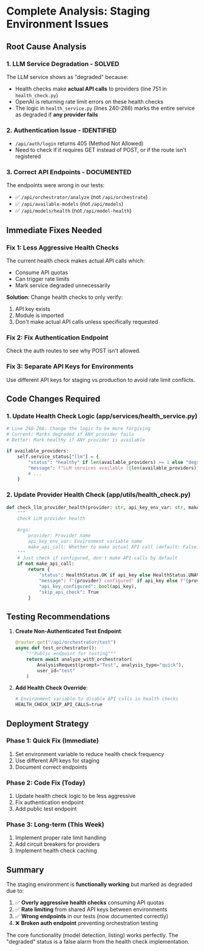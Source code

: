 # Complete Analysis: Staging Environment Issues

## Root Cause Analysis

### 1. **LLM Service Degradation - SOLVED**
The LLM service shows as "degraded" because:
- Health checks make **actual API calls** to providers (line 751 in `health_check.py`)
- OpenAI is returning rate limit errors on these health checks
- The logic in `health_service.py` (lines 240-266) marks the entire service as degraded if **any provider fails**

### 2. **Authentication Issue - IDENTIFIED**
- `/api/auth/login` returns 405 (Method Not Allowed)
- Need to check if it requires GET instead of POST, or if the route isn't registered

### 3. **Correct API Endpoints - DOCUMENTED**
The endpoints were wrong in our tests:
- ✅ `/api/orchestrator/analyze` (not `/api/orchestrate`)
- ✅ `/api/available-models` (not `/api/models`)
- ✅ `/api/models/health` (not `/api/model-health`)

## Immediate Fixes Needed

### Fix 1: Less Aggressive Health Checks
The current health check makes actual API calls which:
- Consume API quotas
- Can trigger rate limits
- Mark service degraded unnecessarily

**Solution**: Change health checks to only verify:
1. API key exists
2. Module is imported
3. Don't make actual API calls unless specifically requested

### Fix 2: Fix Authentication Endpoint
Check the auth routes to see why POST isn't allowed.

### Fix 3: Separate API Keys for Environments
Use different API keys for staging vs production to avoid rate limit conflicts.

## Code Changes Required

### 1. Update Health Check Logic (app/services/health_service.py)

```python
# Line 240-266: Change the logic to be more forgiving
# Current: Marks degraded if ANY provider fails
# Better: Mark healthy if ANY provider is available

if available_providers:
    self.service_status["llm"] = {
        "status": "healthy" if len(available_providers) >= 1 else "degraded",
        "message": f"LLM services available ({len(available_providers)}/{len(providers_status)} providers)",
        # ...
    }
```

### 2. Update Provider Health Check (app/utils/health_check.py)

```python
def check_llm_provider_health(provider: str, api_key_env_var: str, make_api_call: bool = False) -> Dict[str, Any]:
    """
    Check LLM provider health
    
    Args:
        provider: Provider name
        api_key_env_var: Environment variable name
        make_api_call: Whether to make actual API call (default: False)
    """
    # Just check if configured, don't make API calls by default
    if not make_api_call:
        return {
            "status": HealthStatus.OK if api_key else HealthStatus.UNAVAILABLE,
            "message": f"{provider} configured" if api_key else f"{provider} not configured",
            "api_key_configured": bool(api_key),
            "skip_api_check": True
        }
```

## Testing Recommendations

1. **Create Non-Authenticated Test Endpoint**:
   ```python
   @router.get("/api/orchestrator/test")
   async def test_orchestrator():
       """Public endpoint for testing"""
       return await analyze_with_orchestrator(
           AnalysisRequest(prompt="Test", analysis_type="quick"),
           user_id="test"
       )
   ```

2. **Add Health Check Override**:
   ```python
   # Environment variable to disable API calls in health checks
   HEALTH_CHECK_SKIP_API_CALLS=true
   ```

## Deployment Strategy

### Phase 1: Quick Fix (Immediate)
1. Set environment variable to reduce health check frequency
2. Use different API keys for staging
3. Document correct endpoints

### Phase 2: Code Fix (Today)
1. Update health check logic to be less aggressive
2. Fix authentication endpoint
3. Add public test endpoint

### Phase 3: Long-term (This Week)
1. Implement proper rate limit handling
2. Add circuit breakers for providers
3. Implement health check caching

## Summary

The staging environment is **functionally working** but marked as degraded due to:
1. ✅ **Overly aggressive health checks** consuming API quotas
2. ✅ **Rate limiting** from shared API keys between environments
3. ✅ **Wrong endpoints** in our tests (now documented correctly)
4. ❌ **Broken auth endpoint** preventing orchestration testing

The core functionality (model detection, listing) works perfectly. The "degraded" status is a false alarm from the health check implementation.